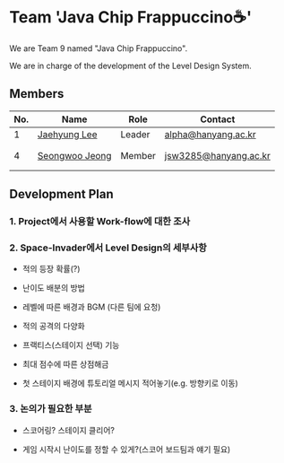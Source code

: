 # Team 'Java Chip Frappuccino☕'

We are Team 9 named "Java Chip Frappuccino".

We are in charge of the development of the Level Design System.

## Members

| No. | Name        | Role                     | Contact                     | 
|-----|-------------|--------------------------|-----------------------------|
| 1   | [Jaehyung Lee](https://github.com/devITae/devITae) | Leader | alpha@hanyang.ac.kr |
|     |             |                          |                             |
|     |             |                          |                             |
| 4   | [Seongwoo Jeong](https://github.com/jsw3285/jsw3285) | Member | jsw3285@hanyang.ac.kr |
|     |             |                          |                             |
|     |             |                          |                             |

## Development Plan
### 1. Project에서 사용할 Work-flow에 대한 조사

### 2. Space-Invader에서 Level Design의 세부사항

 - 적의 등장 확률(?)

 - 난이도 배분의 방법

 - 레벨에 따른 배경과 BGM (다른 팀에 요청)

 - 적의 공격의 다양화

 - 프랙티스(스테이지 선택) 기능

 - 최대 점수에 따른 상점해금

 - 첫 스테이지 배경에 튜토리얼 메시지 적어놓기(e.g. 방향키로 이동)


### 3. 논의가 필요한 부분

 - 스코어링? 스테이지 클리어?

 - 게임 시작시 난이도를 정할 수 있게?(스코어 보드팀과 얘기 필요)